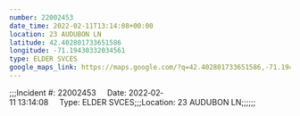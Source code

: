 ```yaml
---
number: 22002453
date_time: 2022-02-11T13:14:08+00:00
location: 23 AUDUBON LN
latitude: 42.402801733651586
longitude: -71.19430332034561
type: ELDER SVCES
google_maps_link: https://maps.google.com/?q=42.402801733651586,-71.19430332034561
---
```


;;;Incident #: 22002453     Date: 2022‐02‐11 13:14:08     Type: ELDER SVCES;;;Location: 23 AUDUBON LN;;;;;;
